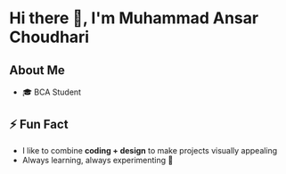 # Hi there 👋, I'm Muhammad Ansar Choudhari

##  About Me
- 🎓 BCA Student  



## ⚡ Fun Fact
- I like to combine **coding + design** to make projects visually appealing  
- Always learning, always experimenting 🚀  


